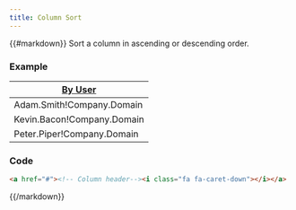 ```yaml
---
title: Column Sort
---
```

{{#markdown}}
Sort a column in ascending or descending order.

### Example
<div class="library__example">
<table class="table" style="width: auto;">
    <thead>
    <tr>
        <th>
            <a href="#">By User <i class="fa fa-caret-down"></i></a>
        </th>
    </tr>
    </thead>
    <tbody>
    <tr>
        <td>
            Adam.Smith!Company.Domain
        </td>
    </tr>
    <tr>
        <td>
            Kevin.Bacon!Company.Domain
        </td>
    </tr>
    <tr>
        <td>
            Peter.Piper!Company.Domain
        </td>
    </tr>
    </tbody>
</table>
</div>

### Code
```html
<a href="#"><!-- Column header--><i class="fa fa-caret-down"></i></a>
```
{{/markdown}}